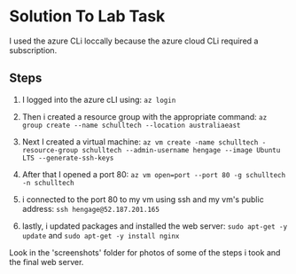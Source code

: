# Solution To Lab Task

I used the azure CLi loccally because the azure cloud CLi required a subscription.

## Steps

1. I logged into the azure cLI using: `az login`

2. Then i created a resource group with the appropriate command: `az group create --name schulltech --location australiaeast`

3. Next I created a virtual machine: `az vm create -name schulltech -resource-group schulltech --admin-username hengage --image Ubuntu LTS --generate-ssh-keys`

4. After that I opened a port 80: `az vm open=port --port 80 -g schulltech -n schulltech`

5. i connected to the port 80 to my vm using ssh and my vm's public address: `ssh hengage@52.187.201.165`

6. lastly, i updated packages and installed the web server: `sudo apt-get -y update` and
   `sudo apt-get -y install nginx`

Look in the 'screenshots' folder for photos of some of the steps i took and the final web server.
